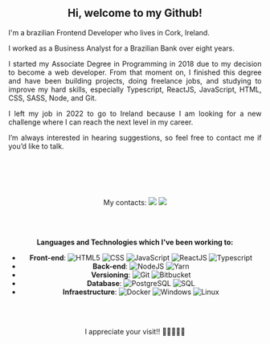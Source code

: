 <!-- Description -->
## <div align="center">Hi, welcome to my Github!</div>
<div align="justify">
<p>I'm a brazilian Frontend Developer who lives in Cork, Ireland.</p>
<p>I worked as a Business Analyst for a Brazilian Bank over eight years.</p>
<p>I started my Associate Degree in Programming in 2018 due to my decision to become a web developer. From that moment on, I finished this degree and have been building projects, doing freelance jobs, and studying to improve my hard skills, especially Typescript, ReactJS, JavaScript, HTML, CSS, SASS, Node, and Git.</p>

<p>I left my job in 2022 to go to Ireland because I am looking for a new challenge where I can reach the next level in my career.</p>
 
 <p> I’m always interested in hearing suggestions, so feel free to contact me if you’d like to talk.</p>
 
<br>

<br><br>

 <!-- Contacts -->
 <div align="center">
My contacts:   
<a href="https://www.linkedin.com/in/renan-veronez-drechsler-54a4801a3/" target="_blank"><img src="https://img.shields.io/badge/-LinkedIn-%230077B5?style=for-the-badge&logo=linkedin&logoColor=white"></a> 
<a href="https://app.rocketseat.com.br/me/renan-veronez-drechsler-05266" target="_blank"><img src="https://img.shields.io/badge/-Rocketseat-000?style=for-the-badge&logo=rocketseat&logoColor=black"></a>


<!-- Skills -->
<br><br>

**Languages and Technologies which I've been working to:**
- **Front-end**: ![HTML5](https://img.shields.io/badge/-HTML5-333333?style=flat&logo=HTML5) ![CSS](https://img.shields.io/badge/-CSS-333333?style=flat&logo=CSS3&logoColor=1572B6) ![JavaScript](https://img.shields.io/badge/-JavaScript-333333?style=flat&logo=javascript) ![ReactJS](https://img.shields.io/badge/-React-333333?style=flat&logo=react) ![Typescript](https://img.shields.io/badge/-Typescript-333333?style=flat&logo=typescript)
- **Back-end**: ![NodeJS](https://img.shields.io/badge/-Node.JS-333333?style=flat&logo=node.js) ![Yarn](https://img.shields.io/badge/-Yarn-333333?style=flat&logo=yarn&logoColor=007ACC) 
- **Versioning**: ![Git](https://img.shields.io/badge/-Git-333333?style=flat&logo=git) ![Bitbucket](https://img.shields.io/badge/-Bitbucket-333333?style=flat&logo=Bitbucket)
- **Database**: ![PostgreSQL](https://img.shields.io/badge/-PostgreSQL-333333?style=flat&logo=postgresql) ![SQL](https://img.shields.io/badge/-SQL-333333?style=flat&logo=sql)
- **Infraestructure**: ![Docker](https://img.shields.io/badge/-Docker-333333?style=flat&logo=docker) ![Windows](https://img.shields.io/badge/-Windows-333333?style=flat&logo=windows) ![Linux](https://img.shields.io/badge/-Linux-333333?style=flat&logo=Linux) 

<br><br>

<div align="center"> I appreciate your visit!! 🙋🏻‍♂️🙏🏽</div>
